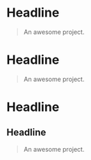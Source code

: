 # Headline

> An awesome project.

# Headline

> An awesome project.

# Headline
## Headline

> An awesome project.
